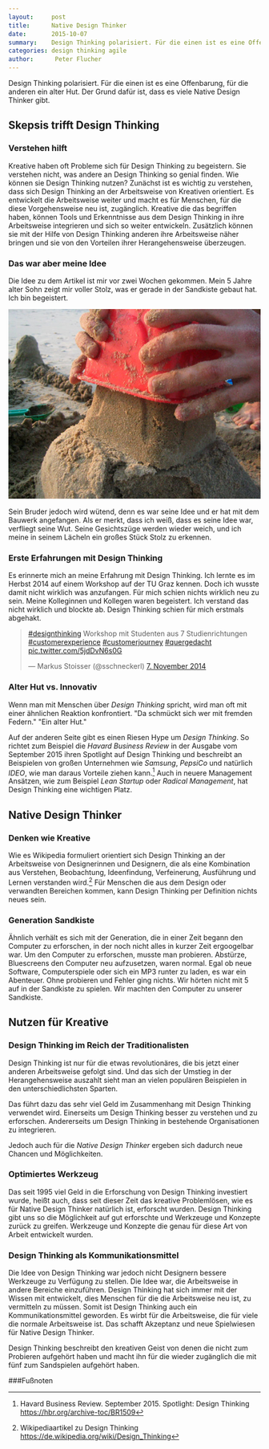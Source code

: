 ```yaml
---
layout:     post
title:      Native Design Thinker
date:       2015-10-07
summary:    Design Thinking polarisiert. Für die einen ist es eine Offenbarung, für die anderen ein alter Hut. Der Grund dafür ist, dass es viele Native Design Thinker gibt.
categories: design thinking agile
author:      Peter Flucher
---
```



  



Design Thinking polarisiert. Für die einen ist es eine Offenbarung, für die anderen ein alter Hut. Der Grund dafür ist, dass es viele Native Design Thinker gibt.




## Skepsis trifft Design Thinking 

### Verstehen hilft


  Kreative haben oft Probleme sich für Design Thinking zu begeistern. Sie verstehen nicht, was andere an Design Thinking so genial finden. Wie können sie Design Thinking nutzen? Zunächst ist es wichtig zu verstehen, dass sich Design Thinking an der Arbeitsweise von Kreativen orientiert. Es entwickelt die Arbeitsweise weiter und macht es für Menschen, für die diese Vorgehensweise neu ist, zugänglich. Kreative die das begriffen haben, können Tools und Erkenntnisse aus dem Design Thinking in ihre Arbeitsweise integrieren und sich so weiter entwickeln. Zusätzlich können sie mit der Hilfe von Design Thinking anderen ihre Arbeitsweise näher bringen und sie von den Vorteilen ihrer Herangehensweise überzeugen.

### Das war aber meine Idee

  Die Idee zu dem Artikel ist mir vor zwei Wochen gekommen. Mein 5 Jahre alter Sohn zeigt mir voller Stolz, was er gerade in der Sandkiste gebaut hat. Ich bin begeistert.

  ![Ein Bauwerk aus Sand.](/images/sand.jpg)

  Sein Bruder jedoch wird wütend, denn es war seine Idee und er hat mit dem Bauwerk angefangen. Als er merkt, dass ich weiß, dass es seine Idee war, verfliegt seine Wut. Seine Gesichtszüge werden wieder weich, und ich meine in seinem Lächeln ein großes Stück Stolz zu erkennen.



### Erste Erfahrungen mit Design Thinking

  Es erinnerte mich an meine Erfahrung mit Design Thinking. Ich lernte es im Herbst 2014 auf einem Workshop auf der TU Graz kennen. Doch ich wusste damit nicht wirklich was anzufangen. Für mich schien nichts wirklich neu zu sein. Meine Kolleginnen und Kollegen waren begeistert. Ich verstand das nicht wirklich und blockte ab. Design Thinking schien für mich erstmals abgehakt.
  

  <blockquote class="twitter-tweet" lang="de"><p lang="de" dir="ltr"><a href="https://twitter.com/hashtag/designthinking?src=hash">#designthinking</a> Workshop mit  Studenten aus 7 Studienrichtungen <a href="https://twitter.com/hashtag/customerexperience?src=hash">#customerexperience</a> <a href="https://twitter.com/hashtag/customerjourney?src=hash">#customerjourney</a> <a href="https://twitter.com/hashtag/quergedacht?src=hash">#quergedacht</a> <a href="http://t.co/5jdDvN6s0G">pic.twitter.com/5jdDvN6s0G</a></p>&mdash; Markus Stoisser (@sschneckerl) <a href="https://twitter.com/sschneckerl/status/530684238358929408">7. November 2014</a></blockquote>
  
<script async src="//platform.twitter.com/widgets.js" charset="utf-8"></script>

### Alter Hut vs. Innovativ

  Wenn man mit Menschen über *Design Thinking* spricht, wird man oft mit einer ähnlichen Reaktion konfrontiert. "Da schmückt sich wer mit fremden Federn." "Ein alter Hut." 

  Auf der anderen Seite gibt es einen Riesen Hype um *Design Thinking*. So richtet zum Beispiel die *Havard Business Review* in der Ausgabe vom September 2015 ihren Spotlight auf Design Thinking und beschreibt an Beispielen von großen Unternehmen wie *Samsung*, *PepsiCo* und natürlich *IDEO*, wie man daraus Vorteile ziehen kann.[^1] Auch in neuere Management Ansätzen, wie zum Beispiel *Lean Startup* oder *Radical Management*, hat Design Thinking eine wichtigen Platz.

## Native Design Thinker

### Denken wie Kreative

  Wie es Wikipedia formuliert orientiert sich Design Thinking an der Arbeitsweise von Designerinnen und Designern, die als eine Kombination aus Verstehen, Beobachtung, Ideenfindung, Verfeinerung, Ausführung und Lernen verstanden wird.[^2] Für Menschen die aus dem Design oder verwandten Bereichen kommen, kann Design Thinking per Definition nichts neues sein.

### Generation Sandkiste

  Ähnlich verhält es sich mit der Generation, die in einer Zeit begann den Computer zu erforschen, in der noch nicht alles in kurzer Zeit ergoogelbar war. Um den Computer zu erforschen, musste man probieren. Abstürze, Bluescreens den Computer neu aufzusetzen, waren normal. Egal ob neue Software, Computerspiele oder sich ein MP3 runter zu laden, es war ein Abenteuer. Ohne probieren und Fehler ging nichts. Wir hörten nicht mit 5 auf in der Sandkiste zu spielen. Wir machten den Computer zu unserer Sandkiste.

## Nutzen für Kreative

### Design Thinking im Reich der Traditionalisten

  Design Thinking ist nur für die etwas revolutionäres, die bis jetzt einer anderen Arbeitsweise gefolgt sind. Und das sich der Umstieg in der Herangehensweise auszahlt sieht man an vielen populären Beispielen in den unterschiedlichsten Sparten.

  Das führt dazu das sehr viel Geld im Zusammenhang mit Design Thinking verwendet wird. Einerseits um Design Thinking besser zu verstehen und zu erforschen. Andererseits um Design Thinking in bestehende Organisationen zu integrieren.

  Jedoch auch für die *Native Design Thinker* ergeben sich dadurch neue Chancen und Möglichkeiten. 


### Optimiertes Werkzeug

  Das seit 1995 viel Geld in die Erforschung von Design Thinking investiert wurde, heißt auch, dass seit dieser Zeit das kreative Problemlösen, wie es für Native Design Thinker natürlich ist, erforscht wurden. Design Thinking gibt uns so die Möglichkeit auf gut erforschte und Werkzeuge und Konzepte zurück zu greifen. Werkzeuge und Konzepte die genau für diese Art von Arbeit entwickelt wurden.

  

### Design Thinking als Kommunikationsmittel

  Die Idee von Design Thinking war jedoch nicht Designern bessere Werkzeuge zu Verfügung zu stellen. Die Idee war, die Arbeitsweise in andere Bereiche einzuführen. Design Thinking hat sich immer mit der Wissen mit entwickelt, dies Menschen für die die Arbeitsweise neu ist, zu vermitteln zu müssen. Somit ist Design Thinking auch ein Kommunikationsmittel geworden. Es wirbt für die Arbeitsweise, die für viele die normale Arbeitsweise ist. Das schafft Akzeptanz und neue Spielwiesen für Native Design Thinker.


  Design Thinking beschreibt den kreativen Geist von denen die nicht zum Probieren aufgehört haben und macht ihn für die wieder zugänglich die mit fünf zum Sandspielen aufgehört haben.


###Fußnoten

[^1]: Havard Business Review. September 2015. Spotlight: Design Thinking <https://hbr.org/archive-toc/BR1509>

[^2]: Wikipediaartikel zu Design Thinking <https://de.wikipedia.org/wiki/Design_Thinking>